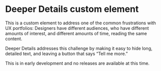 # Deeper Details custom element

This is a custom element to address one of the common frustrations with UX portfolios: Designers have different audiences, who have different amounts of interest, and different amounts of time, reading the same content.

Deeper Details addresses this challenge by making it easy to hide long, detailed text, and leaving a button that says “Tell me more.”

This is in early development and no releases are available at this time.
